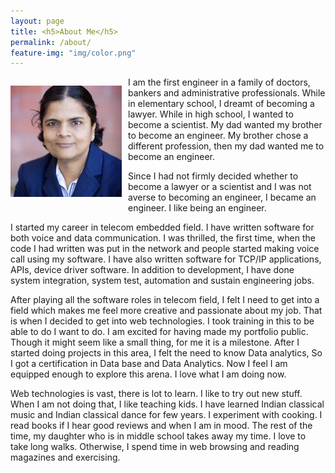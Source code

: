 ```yaml
---
layout: page
title: <h5>About Me</h5>
permalink: /about/
feature-img: "img/color.png"
---
```


<div class="boxed" style="width: 100%;">
	<p style="float: left; margin-right:10px;margin-bottom:10px"><img src="/img/index_1.jpg"/></p>
</div> 

<p style="text-align: left; margin-top:0;">
I am the first engineer in a family of doctors, bankers and administrative professionals. While in elementary school, I dreamt of becoming a lawyer. While in high school, I wanted to become a scientist. My dad wanted my brother to become an engineer. My brother chose a different profession, then my dad wanted me to become an engineer.</p> <p>Since I had not firmly decided whether to become a lawyer or a scientist and I was not averse to becoming 
an engineer, I became an engineer. I like being an engineer. 
</p>
<p>
I started my career in telecom embedded field. I have written software for both voice and data communication. 
I was thrilled, the first time, when the code I had written was put in the network and people started making 
voice call using my software. I have also written software for TCP/IP applications, APIs, device driver software. 
In addition to development, I have done system integration, system test, automation and sustain engineering jobs.
</p>
<p>
After playing all the software roles in telecom field, I felt I need to get into a field which makes me feel more creative
and passionate about my job. That is when I decided to get into web technologies. I took training in this to be able to do I want to do. I am excited for having made my portfolio public. Though it might seem like a small thing, for me it is a milestone. After I started doing projects in this area, I felt the need to know Data analytics, So I 
got a certification in Data base and Data Analytics.  Now I feel I am equipped enough to explore this arena. I love
what I am doing now. 
</p>
<p>
Web technologies is vast, there is lot to learn. I like to try out new stuff. When I am not doing that, I like teaching kids. I have learned Indian classical music and Indian classical dance for few years. I experiment with cooking.
I read books if I hear good reviews and when I am in mood. The rest of the time, my daughter who is in middle school takes 
away my time. I love to take long walks. Otherwise, I spend time in web browsing and reading magazines and exercising.
</p>